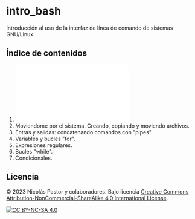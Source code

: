 # intro_bash
Introducción al uso de la interfaz de línea de comando de sistemas GNU/Linux.

## Índice de contenidos
1. ![La terminal, sistema de archivos, rutas relativas y absultas.](01_laterminal.md)
2. Moviendome por el sistema. Creando, copiando y moviendo archivos.
3. Entras y salidas: concatenando comandos con "pipes".
4. Variables y bucles "for".
5. Expresiones regulares.
6. Bucles "while".
7. Condicionales.




## Licencia
© 2023 Nicolás Pastor y colaboradores. Bajo licencia [Creative Commons Attribution-NonCommercial-ShareAlike 4.0 International License][cc-by-nc-sa].

[![CC BY-NC-SA 4.0][cc-by-nc-sa-image]][cc-by-nc-sa]

[cc-by-nc-sa]: http://creativecommons.org/licenses/by-nc-sa/4.0/
[cc-by-nc-sa-image]: https://licensebuttons.net/l/by-nc-sa/4.0/88x31.png


